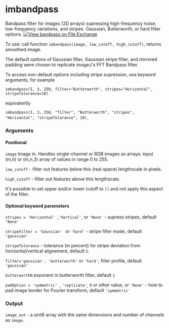 # imbandpass
Bandpass filter for images (2D arrays) supressing high-frequency noise, low-frequency variations, and stripes.  Gaussian, Butterworth, or hard filter options.
[![View bandpass on File Exchange](https://www.mathworks.com/matlabcentral/images/matlab-file-exchange.svg)](https://uk.mathworks.com/matlabcentral/fileexchange/120028-bandpass)

To use: call function ``imbandpass(image, low_cutoff, high_cutoff)``, returns smoothed image.

The default options of Gaussian filter, Gaussian stripe filter, and mirrored padding were chosen to replicate imageJ's FFT Bandpass filter.

To access non-default options including stripe supression, use keyword arguments, for example

``imbandpass(I, 3, 250, filter="Butterworth", stripes="Horizontal", stripeTolerance=10)``

equivalently

``imbandpass(I, 3, 250, "filter", "Butterworth", "stripes", "Horizontal", "stripeTolerance", 10)``.

### Arguments
#### Positional

``image`` Image in.  Handles single-channel or RGB images as arrays: input (m,n) or (m,n,3) array of values in range 0 to 255.

``low_cutoff`` - filter out features below this (real space) lengthscale in pixels.

``high_cutoff`` - filter out features above this lengthscale.  

It's possible to set upper and/or lower cutoff to ``[]`` and not apply this aspect of the filter.

#### Optional keyword parameters

``stripes = 'Horizontal' ``,``'Vertical'``, or ``'None'`` - supress stripes, default ``'None'``

``stripeFilter = 'Gaussian' `` or ``'hard'`` - stripe filter mode, default ``'gaussian'``

``stripeTolerance`` - tolerance (in percent) for stripe deviation from horizontal/vertical alignement, default ``5``.  

``filter='gaussian', 'butterworth'`` or ``'hard'``, filter profile, default ``'gaussian'``

``butterworthN`` exponent in butterworth filter, default ``1``

``padOption = 'symmetric' ``, ``'replicate'``, ``0`` or other value, or ``'None'`` - how to pad image border for Fourier transform, default ``'symmetric'``

### Output

``image_out`` - a uint8 array with the same dimensions and number of channels as ``image``.
